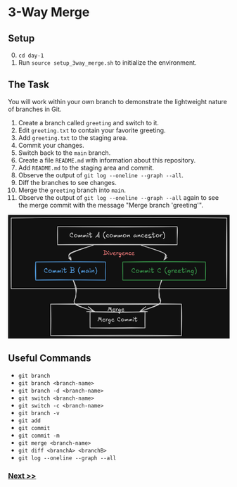 # 3-Way Merge

## Setup
0. `cd day-1`
1. Run `source setup_3way_merge.sh` to initialize the environment.

## The Task

You will work within your own branch to demonstrate the lightweight nature of branches in Git.

1. Create a branch called `greeting` and switch to it.
2. Edit `greeting.txt` to contain your favorite greeting.
3. Add `greeting.txt` to the staging area.
4. Commit your changes.
5. Switch back to the `main` branch.
6. Create a file `README.md` with information about this repository.
7. Add `README.md` to the staging area and commit.
8. Observe the output of `git log --oneline --graph --all`.
9. Diff the branches to see changes.
10. Merge the `greeting` branch into `main`.
11. Observe the output of `git log --oneline --graph --all` again to see the merge commit with the message "Merge branch 'greeting'".

![3w merge](./images/git_3w_merge.png)

## Useful Commands

- `git branch`
- `git branch <branch-name>`
- `git branch -d <branch-name>`
- `git switch <branch-name>`
- `git switch -c <branch-name>`
- `git branch -v`
- `git add`
- `git commit`
- `git commit -m`
- `git merge <branch-name>`
- `git diff <branchA> <branchB>`
- `git log --oneline --graph --all`

### [Next >>](7-your-first-conflict.md)